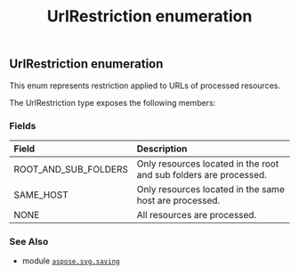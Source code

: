 ﻿---
title: UrlRestriction enumeration
second_title: Aspose.SVG for Python via .NET API References
description: 
type: docs
weight: 130
url: /python-net/aspose.svg.saving/urlrestriction/
is_root: false
---

## UrlRestriction enumeration

This enum represents restriction applied to URLs of processed resources.



The UrlRestriction type exposes the following members:

### Fields
| Field | Description |
| :- | :- |
| ROOT_AND_SUB_FOLDERS | Only resources located in the root and sub folders are processed. |
| SAME_HOST | Only resources located in the same host are processed. |
| NONE | All resources are processed. |



### See Also
* module [`aspose.svg.saving`](..)
